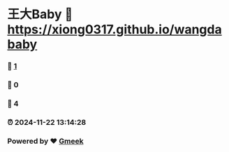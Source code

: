 # 王大Baby :link: https://xiong0317.github.io/wangdababy 
### :page_facing_up: [1](https://xiong0317.github.io/wangdababy/tag.html) 
### :speech_balloon: 0 
### :hibiscus: 4 
### :alarm_clock: 2024-11-22 13:14:28 
### Powered by :heart: [Gmeek](https://github.com/Meekdai/Gmeek)
